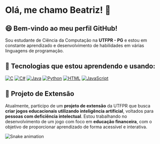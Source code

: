 # Olá, me chamo Beatriz! 👋

## 😄 Bem-vindo ao meu perfil GitHub!

Sou estudante de Ciência da Computação na **UTFPR - PG** e estou em constante aprendizado e desenvolvimento de habilidades em várias linguagens de programação.

## 🌱 Tecnologias que estou aprendendo e usando:

[![C](https://img.shields.io/badge/-C-black?style=flat&logo=c&logoColor=white)](https://en.wikipedia.org/wiki/C_(programming_language)) 
[![C#](https://img.shields.io/badge/-C%23-black?style=flat&logo=csharp&logoColor=white)](https://en.wikipedia.org/wiki/C_Sharp_(programming_language))
[![Java](https://img.shields.io/badge/-Java-black?style=flat&logo=java&logoColor=white)](https://en.wikipedia.org/wiki/Java_(programming_language))
[![Python](https://img.shields.io/badge/-Python-black?style=flat&logo=python&logoColor=white)](https://www.python.org/)
[![HTML](https://img.shields.io/badge/-HTML-black?style=flat&logo=html5&logoColor=white)](https://en.wikipedia.org/wiki/HTML)
[![JavaScript](https://img.shields.io/badge/-JavaScript-black?style=flat&logo=javascript&logoColor=white)](https://www.javascript.com/)

## 🔭 Projeto de Extensão

Atualmente, participo de um **projeto de extensão** da UTFPR que busca **criar jogos educacionais utilizando inteligência artificial**, voltados para **pessoas com deficiência intelectual**. Estou trabalhando no desenvolvimento de um jogo com foco em **educação financeira**, com o objetivo de proporcionar aprendizado de forma acessível e interativa.

![Snake animation](https://github.com/seu-usuário-aqui/seu-usuário-aqui/blob/output/github-contribution-grid-snake.svg)
<!--
**BeatrizAlvesSilva/BeatrizAlvesSilva** is a ✨ _special_ ✨ repository because its `README.md` (this file) appears on your GitHub profile.

Here are some ideas to get you started:

- 🔭 I’m currently working on ...
- 🌱 I’m currently learning ...
- 👯 I’m looking to collaborate on ...
- 🤔 I’m looking for help with ...
- 💬 Ask me about ...
- 📫 How to reach me: ...
- 😄 Pronouns: ...
- ⚡ Fun fact: ...
-->
